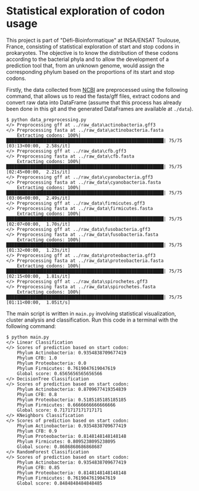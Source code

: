 # Statistical exploration of codon usage

This project is part of "Défi-Bioinformatique" at INSA/ENSAT Toulouse, France, consisting of statistical exploration of start and stop codons in prokaryotes. The objective is to know the distribution of these codons according to the bacterial phyla and to allow the development of a prediction tool that, from an unknown genome, would assign the corresponding phylum based on the proportions of its start and stop codons.

Firstly, the data collected from [NCBI](https://www.ncbi.nlm.nih.gov/nuccore) are preprocessed using the following command, that allows us to read the fasta/gff files, extract codons and convert raw data into DataFrame (assume that this process has already been done in this git and the generated DataFrames are available at `./data`).
```
$ python data_preprocessing.py
</> Preprocessing gff at ../raw_data\actinobacteria.gff3
</> Preprocessing fasta at ../raw_data\actinobacteria.fasta
    Extracting codons: 100%|███████████████████████████████████████████████████████████| 75/75 [03:13<00:00,  2.58s/it]
</> Preprocessing gff at ../raw_data\cfb.gff3
</> Preprocessing fasta at ../raw_data\cfb.fasta
    Extracting codons: 100%|███████████████████████████████████████████████████████████| 75/75 [02:45<00:00,  2.21s/it]
</> Preprocessing gff at ../raw_data\cyanobacteria.gff3
</> Preprocessing fasta at ../raw_data\cyanobacteria.fasta
    Extracting codons: 100%|███████████████████████████████████████████████████████████| 75/75 [03:06<00:00,  2.49s/it]
</> Preprocessing gff at ../raw_data\firmicutes.gff3
</> Preprocessing fasta at ../raw_data\firmicutes.fasta
    Extracting codons: 100%|███████████████████████████████████████████████████████████| 75/75 [02:07<00:00,  1.70s/it]
</> Preprocessing gff at ../raw_data\fusobacteria.gff3
</> Preprocessing fasta at ../raw_data\fusobacteria.fasta
    Extracting codons: 100%|███████████████████████████████████████████████████████████| 75/75 [01:32<00:00,  1.23s/it]
</> Preprocessing gff at ../raw_data\proteobacteria.gff3
</> Preprocessing fasta at ../raw_data\proteobacteria.fasta
    Extracting codons: 100%|███████████████████████████████████████████████████████████| 75/75 [02:15<00:00,  1.81s/it]
</> Preprocessing gff at ../raw_data\spirochetes.gff3
</> Preprocessing fasta at ../raw_data\spirochetes.fasta
    Extracting codons: 100%|███████████████████████████████████████████████████████████| 75/75 [01:11<00:00,  1.05it/s]
```

The main script is written in `main.py` involving statistical visualization, cluster analysis and classification. Run this code in a terminal with the following command:
```
$ python main.py
</> Linear Classification
</> Scores of prediction based on start codon:
    Phylum Actinobacteria: 0.9354838709677419
    Phylum CFB: 1.0
    Phylum Proteobacteria: 0.0
    Phylum Firmicutes: 0.7619047619047619
    Global score: 0.6565656565656566
</> DecisionTree Classification
</> Scores of prediction based on start codon:
    Phylum Actinobacteria: 0.8709677419354839
    Phylum CFB: 0.8
    Phylum Proteobacteria: 0.5185185185185185
    Phylum Firmicutes: 0.6666666666666666
    Global score: 0.7171717171717171
</> KNeighbors Classification
</> Scores of prediction based on start codon:
    Phylum Actinobacteria: 0.9354838709677419
    Phylum CFB: 0.9
    Phylum Proteobacteria: 0.8148148148148148
    Phylum Firmicutes: 0.8095238095238095
    Global score: 0.8686868686868687
</> RandomForest Classification
</> Scores of prediction based on start codon:
    Phylum Actinobacteria: 0.9354838709677419
    Phylum CFB: 0.85
    Phylum Proteobacteria: 0.8148148148148148
    Phylum Firmicutes: 0.7619047619047619
    Global score: 0.8484848484848485
```
